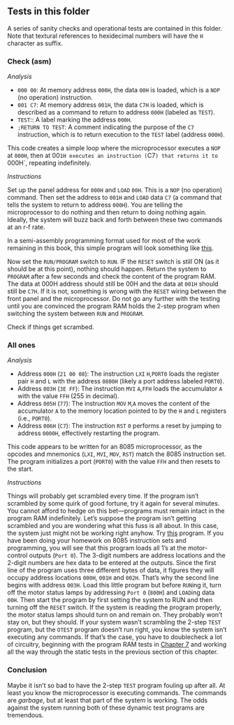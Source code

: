 ## Tests in this folder

A series of sanity checks and operational tests are contained in this folder. Note that textural references to hexidecimal numbers will have the `H` character as suffix.

### Check (asm)

_Analysis_

* `000 00`: At memory address `000H`, the data `00H` is loaded, which is a `NOP` (no operation) instruction.
* `001 C7`: At memory address `001H`, the data `C7H` is loaded, which is described as a command to return to address `000H` (labeled as `TEST`).
* `TEST`:: A label marking the address `000H`.
* `;RETURN TO TEST`: A comment indicating the purpose of the `C7` instruction, which is to return execution to the `TEST` label (address `000H`).

This code creates a simple loop where the microprocessor executes a `NOP` at `000H`, then at 00`1H executes an instruction (`C7`) that returns it to `000H`, repeating indefinitely.

_Instructions_

Set up the panel address for `000H` and `LOAD` `00H`. This is a `NOP` (no operation) command. Then set the address to `001H` and `LOAD` data `C7` (a command that tells the system to return to address `000H`). You are telling the microprocessor to do nothing and then return to doing nothing again. Ideally, the system will buzz back and forth between these two commands at an r-f rate.

In a semi-assembly programming format used for most of the work remaining in this book, this simple program will look something like [this](/tests/check.asm).

Now set the `RUN/PROGRAM` switch to `RUN`. IF the `RESET` switch is still ON (as it should be at this point), nothing should happen. Return the system to `PROGRAM` after a few seconds and check the content of the program RAM. The data at 000H address should still be 00H and the data at `001H` should still be `C7H`. If it is not, something is wrong with the `RESET` wiring between the front panel and the microprocessor. Do not go any further with the testing until you are convinced the program RAM holds the 2-step program when switching the system between `RUN` and `PROGRAM`.

Check if things get scrambed.

### All ones

_Analysis_

* Address `000H` (`21 00 08`): The instruction `LXI` `H`,`PORT0` loads the register pair `H` and `L` with the address `0800H` (likely a port address labeled `PORT0`).
* Address `003H` (`3E FF`): The instruction `MVI` `A`,`FFH` loads the accumulator `A` with the value `FFH` (255 in decimal).
* Address `005H` (`77`): The instruction `MOV` `M`,`A` moves the content of the accumulator `A` to the memory location pointed to by the `H` and `L` registers (i.e., `PORT0`).
* Address `006H` (`C7`): The instruction `RST` `0` performs a reset by jumping to address `0000H`, effectively restarting the program.

This code appears to be written for an 8085 microprocessor, as the opcodes and mnemonics (`LXI`, `MVI`, `MOV`, `RST`) match the 8085 instruction set. The program initializes a port (`PORT0`) with the value `FFH` and then resets to the start.

_Instructions_

Things will probably get scrambled every time. If the program isn’t scrambled by some quirk of good fortune, try it again for several minutes. You cannot afford to hedge on this bet—programs must remain intact in the program RAM indefinitely. Let’s suppose the program isn’t getting scrambled and you are wondering what this fuss is all about. In this case, the system just might not be working right anyhow. Try [this](/tests/all-ones.asm) program. If you have been doing your homework on 8085 instruction sets and programming, you will see that this program loads all 1’s at the motor-control outputs (`Port 0`). The 3-digit numbers are address locations and the 2-digit numbers are hex data to be entered at the outputs. Since the first line of the program uses three different bytes of data, it figures they will occupy address locations `000H`, `001H` and `002H`. That’s why the second line begins with address `003H`. Load this little program but before `RUN`ing it, turn off the motor status lamps by addressing `Port 0` (`800H`) and `LOAD`ing data `00H`. Then start the program by first setting the system to RUN and then turning off the `RESET` switch. If the system is reading the program properly, the motor status lamps should turn on and remain on. They probably won’t stay on, but they should. If your system wasn’t scrambling the 2-step `TEST` program, but the `OTEST` program doesn’t run right, you know the system isn’t executing any commands. If that’s the case, you have to doublecheck a lot of circuitry, beginning with the program RAM tests in [Chapter 7](/build/7-ram-ports/README.md) and working all the way through the static tests in the previous section of this chapter.

### Conclusion

Maybe it isn’t so bad to have the 2-step `TEST` program fouling up after all. At least you know the microprocessor is executing commands. The commands are _garbage_, but at least that part of the system is working. The odds against the system running both of these dynamic test programs are tremendous.


